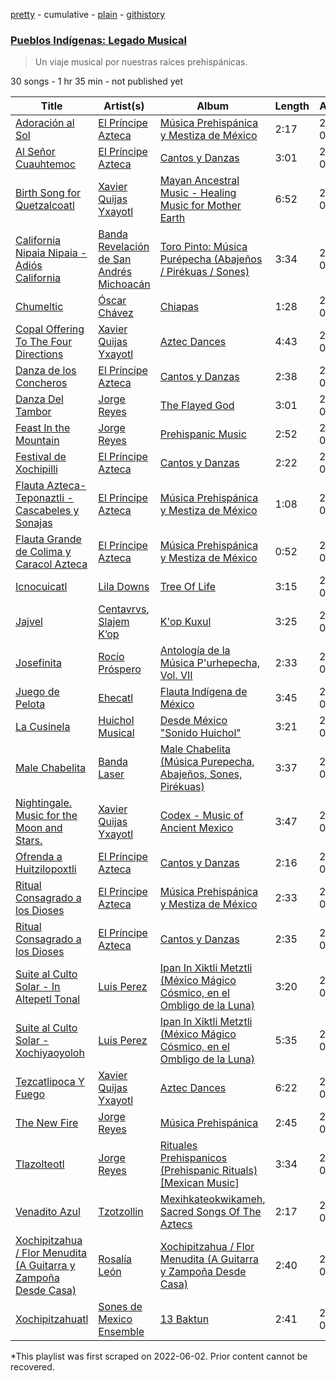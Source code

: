 [pretty](/playlists/pretty/37i9dQZF1DX3nwrgSzvSMp.md) - cumulative - [plain](/playlists/plain/37i9dQZF1DX3nwrgSzvSMp) - [githistory](https://github.githistory.xyz/mackorone/spotify-playlist-archive/blob/main/playlists/plain/37i9dQZF1DX3nwrgSzvSMp)

### [Pueblos Indígenas: Legado Musical](https://open.spotify.com/playlist/37i9dQZF1DX3nwrgSzvSMp)

> Un viaje musical por nuestras raíces prehispánicas.

30 songs - 1 hr 35 min - not published yet

| Title | Artist(s) | Album | Length | Added | Removed |
|---|---|---|---|---|---|
| [Adoración al Sol](https://open.spotify.com/track/1OcgHJbbOBEUnClHaIcTjf) | [El Príncipe Azteca](https://open.spotify.com/artist/6wr8B5UuGH1jEZTUHAY4ca) | [Música Prehispánica y Mestiza de México](https://open.spotify.com/album/3ahIuLsy6ios1j8Ibdz0Vs) | 2:17 | 2021-09-09 |  |
| [Al Señor Cuauhtemoc](https://open.spotify.com/track/3UYKQp8Ty7HaAxXe8ZDGAc) | [El Príncipe Azteca](https://open.spotify.com/artist/6wr8B5UuGH1jEZTUHAY4ca) | [Cantos y Danzas](https://open.spotify.com/album/2fokIKH6nDT0LM4pAkXyUq) | 3:01 | 2021-09-09 |  |
| [Birth Song for Quetzalcoatl](https://open.spotify.com/track/0xgWLuVQAYsBIvyH0HLACj) | [Xavier Quijas Yxayotl](https://open.spotify.com/artist/13EZPKKqF3Ez1aCKTcRC5f) | [Mayan Ancestral Music \- Healing Music for Mother Earth](https://open.spotify.com/album/6YpTpAN3KbWcbR5YpQA4Hq) | 6:52 | 2021-09-09 |  |
| [California Nipaia Nipaia \- Adiós California](https://open.spotify.com/track/4BEgsilbLDzmUHTdagzjpv) | [Banda Revelación de San Andrés Michoacán](https://open.spotify.com/artist/475iX46VDB5Nit0lf1hPZk) | [Toro Pinto: Música Purépecha \(Abajeños / Pirékuas / Sones\)](https://open.spotify.com/album/1k66pcKIunyfB7Zm0sHECs) | 3:34 | 2021-09-09 |  |
| [Chumeltic](https://open.spotify.com/track/14QgWzTRoEyXSuvyFHVomT) | [Óscar Chávez](https://open.spotify.com/artist/4QHjJWgPhculd31AHEsjOb) | [Chiapas](https://open.spotify.com/album/2zGxrCmiEv2mCfGFRkDH1g) | 1:28 | 2021-09-09 |  |
| [Copal Offering To The Four Directions](https://open.spotify.com/track/5iH1bBa3WRWuVeMvn0jR2M) | [Xavier Quijas Yxayotl](https://open.spotify.com/artist/13EZPKKqF3Ez1aCKTcRC5f) | [Aztec Dances](https://open.spotify.com/album/19Ae9UiDrpjn15PFMKN1bd) | 4:43 | 2021-09-09 |  |
| [Danza de los Concheros](https://open.spotify.com/track/6DHxuMSkjuwd8L6cMPVgrQ) | [El Príncipe Azteca](https://open.spotify.com/artist/6wr8B5UuGH1jEZTUHAY4ca) | [Cantos y Danzas](https://open.spotify.com/album/2fokIKH6nDT0LM4pAkXyUq) | 2:38 | 2021-09-09 |  |
| [Danza Del Tambor](https://open.spotify.com/track/5aUsfU1EVSDQEBaoXjHNhK) | [Jorge Reyes](https://open.spotify.com/artist/73lAf1b3vgM25fxLa0oIJV) | [The Flayed God](https://open.spotify.com/album/36hOL8R8t9sKSz64pQ9qxK) | 3:01 | 2021-09-09 |  |
| [Feast In the Mountain](https://open.spotify.com/track/11sAlVf9tnf4A1JfUuPGas) | [Jorge Reyes](https://open.spotify.com/artist/73lAf1b3vgM25fxLa0oIJV) | [Prehispanic Music](https://open.spotify.com/album/0wYjSe3KWirJC0F1OPNu3A) | 2:52 | 2021-09-09 |  |
| [Festival de Xochipilli](https://open.spotify.com/track/1HVW1yYAqFf1M8C3aUfTpt) | [El Príncipe Azteca](https://open.spotify.com/artist/6wr8B5UuGH1jEZTUHAY4ca) | [Cantos y Danzas](https://open.spotify.com/album/2fokIKH6nDT0LM4pAkXyUq) | 2:22 | 2021-09-09 |  |
| [Flauta Azteca\-Teponaztli \- Cascabeles y Sonajas](https://open.spotify.com/track/4IHCFpAEZnjoMSX3O7JhrW) | [El Príncipe Azteca](https://open.spotify.com/artist/6wr8B5UuGH1jEZTUHAY4ca) | [Música Prehispánica y Mestiza de México](https://open.spotify.com/album/3ahIuLsy6ios1j8Ibdz0Vs) | 1:08 | 2021-09-09 |  |
| [Flauta Grande de Colima y Caracol Azteca](https://open.spotify.com/track/0tGIHFgNu2kKuyWcJE5gug) | [El Príncipe Azteca](https://open.spotify.com/artist/6wr8B5UuGH1jEZTUHAY4ca) | [Música Prehispánica y Mestiza de México](https://open.spotify.com/album/3ahIuLsy6ios1j8Ibdz0Vs) | 0:52 | 2021-09-09 |  |
| [Icnocuicatl](https://open.spotify.com/track/5ZqKUtJ6NADj7Y82skZgb0) | [Lila Downs](https://open.spotify.com/artist/3mXI2gpwWnNO9qbQG3n3EP) | [Tree Of Life](https://open.spotify.com/album/6dTFO9uEZRMA8vVPRCAfKU) | 3:15 | 2021-09-09 |  |
| [Jajvel](https://open.spotify.com/track/26yDq0F8D1NIBr6s133aMM) | [Centavrvs](https://open.spotify.com/artist/2hM7wQp7sHLgMTDpxteBWo), [Slajem K’op](https://open.spotify.com/artist/4O3aVR4zj02Tm65QmHQQsv) | [K'op Kuxul](https://open.spotify.com/album/5gkAiy0mlD7bchVoHVAjFr) | 3:25 | 2021-09-09 |  |
| [Josefinita](https://open.spotify.com/track/60astfFM5obtdfz8eDCZpS) | [Rocío Próspero](https://open.spotify.com/artist/3JqlpG9b1OkK1pCnLnxN4l) | [Antología de la Música P'urhepecha, Vol\. VII](https://open.spotify.com/album/7wVegPHZRBSdENMJWRg6tc) | 2:33 | 2021-09-09 |  |
| [Juego de Pelota](https://open.spotify.com/track/3DJjJNBcBbUjEKwy4HOIIQ) | [Ehecatl](https://open.spotify.com/artist/0U9dywhQ4PRbBn82jXGy15) | [Flauta Indígena de México](https://open.spotify.com/album/4o3JpQsSZ4aIqegl1V2XBH) | 3:45 | 2021-09-09 |  |
| [La Cusinela](https://open.spotify.com/track/3wafR8MqQB6Yk0XYDA9k05) | [Huichol Musical](https://open.spotify.com/artist/1gxAFRyAsrlZu5Pty5t5gO) | [Desde México "Sonido Huichol"](https://open.spotify.com/album/6VnlvZ1oTEyLXixqCvsjYd) | 3:21 | 2021-09-09 |  |
| [Male Chabelita](https://open.spotify.com/track/3UFZ7Mfgi91WrhvDSFibxR) | [Banda Laser](https://open.spotify.com/artist/4zJu5sFluXkd36RFmo8LN4) | [Male Chabelita \(Música Purepecha, Abajeños, Sones, Pirékuas\)](https://open.spotify.com/album/2tbKTrnyshXBM5MXbGYqfr) | 3:37 | 2021-09-09 |  |
| [Nightingale\. Music for the Moon and Stars.](https://open.spotify.com/track/0yP6HplG4dzIFpM9pbcdGe) | [Xavier Quijas Yxayotl](https://open.spotify.com/artist/13EZPKKqF3Ez1aCKTcRC5f) | [Codex \- Music of Ancient Mexico](https://open.spotify.com/album/1gKi3KeZeazp6ZkfF9J8Kl) | 3:47 | 2021-09-09 |  |
| [Ofrenda a Huitzilopoxtli](https://open.spotify.com/track/5tJWeSXyV9qzCbIPkKcrBh) | [El Príncipe Azteca](https://open.spotify.com/artist/6wr8B5UuGH1jEZTUHAY4ca) | [Cantos y Danzas](https://open.spotify.com/album/2fokIKH6nDT0LM4pAkXyUq) | 2:16 | 2021-09-09 |  |
| [Ritual Consagrado a los Dioses](https://open.spotify.com/track/5rvaAQ4KccKBQX3DgW5z8T) | [El Príncipe Azteca](https://open.spotify.com/artist/6wr8B5UuGH1jEZTUHAY4ca) | [Música Prehispánica y Mestiza de México](https://open.spotify.com/album/3ahIuLsy6ios1j8Ibdz0Vs) | 2:33 | 2021-09-09 |  |
| [Ritual Consagrado a los Dioses](https://open.spotify.com/track/5nA2Us56gdVsctPVi9k5nB) | [El Príncipe Azteca](https://open.spotify.com/artist/6wr8B5UuGH1jEZTUHAY4ca) | [Cantos y Danzas](https://open.spotify.com/album/2fokIKH6nDT0LM4pAkXyUq) | 2:35 | 2021-09-09 | 2022-06-03 |
| [Suite al Culto Solar \- In Altepetl Tonal](https://open.spotify.com/track/71QCom1QzTOtxQdyBII4Ii) | [Luis Perez](https://open.spotify.com/artist/7jDLx2fin0vmknY3hIS1tS) | [Ipan In Xiktli Metztli \(México Mágico Cósmico, en el Ombligo de la Luna\)](https://open.spotify.com/album/1JGPFMYRAY6O9jknUAPc5N) | 3:20 | 2021-09-09 |  |
| [Suite al Culto Solar \- Xochiyaoyoloh](https://open.spotify.com/track/1Z3pQdIz4n1aqKqWXncPGT) | [Luis Perez](https://open.spotify.com/artist/7jDLx2fin0vmknY3hIS1tS) | [Ipan In Xiktli Metztli \(México Mágico Cósmico, en el Ombligo de la Luna\)](https://open.spotify.com/album/1JGPFMYRAY6O9jknUAPc5N) | 5:35 | 2021-09-09 |  |
| [Tezcatlipoca Y Fuego](https://open.spotify.com/track/6WORAZYFYHHT6iRzoVW2Pk) | [Xavier Quijas Yxayotl](https://open.spotify.com/artist/13EZPKKqF3Ez1aCKTcRC5f) | [Aztec Dances](https://open.spotify.com/album/19Ae9UiDrpjn15PFMKN1bd) | 6:22 | 2021-09-09 |  |
| [The New Fire](https://open.spotify.com/track/0lKCvq7aFDYWU61XdATG3Z) | [Jorge Reyes](https://open.spotify.com/artist/73lAf1b3vgM25fxLa0oIJV) | [Música Prehispánica](https://open.spotify.com/album/3L77fvfVOeXewbthEeBA6Z) | 2:45 | 2021-09-09 |  |
| [Tlazolteotl](https://open.spotify.com/track/5PyRkSx7BtEgUwhn7Ty2DX) | [Jorge Reyes](https://open.spotify.com/artist/73lAf1b3vgM25fxLa0oIJV) | [Rituales Prehispanicos \(Prehispanic Rituals\)\[Mexican Music\]](https://open.spotify.com/album/4UZi4TB1686JKiKdoegwhY) | 3:34 | 2021-09-09 |  |
| [Venadito Azul](https://open.spotify.com/track/67V2u9yDO1PDFjbDC0QVVV) | [Tzotzollin](https://open.spotify.com/artist/2bO4AJkMVzTJHpo3HbxtGx) | [Mexihkateokwikameh, Sacred Songs Of The Aztecs](https://open.spotify.com/album/2AlrMT4U2E0P5MkeCz8oMt) | 2:17 | 2021-09-09 |  |
| [Xochipitzahua / Flor Menudita \(A Guitarra y Zampoña Desde Casa\)](https://open.spotify.com/track/5dAalqBNmHi3qNeAfHeKfQ) | [Rosalía León](https://open.spotify.com/artist/3CmpJ8AXGUzYIRPmFUbjyx) | [Xochipitzahua / Flor Menudita \(A Guitarra y Zampoña Desde Casa\)](https://open.spotify.com/album/4lnCOgwtCf98BetdUh3DeP) | 2:40 | 2021-09-09 |  |
| [Xochipitzahuatl](https://open.spotify.com/track/6rVy3D7PEXq4rhLLwbx0i1) | [Sones de Mexico Ensemble](https://open.spotify.com/artist/5lxgKqVd4v6cu4WiE3NWJF) | [13 Baktun](https://open.spotify.com/album/1Q8CDRMwu9GCWfsvbRMb2G) | 2:41 | 2021-09-09 |  |

\*This playlist was first scraped on 2022-06-02. Prior content cannot be recovered.

